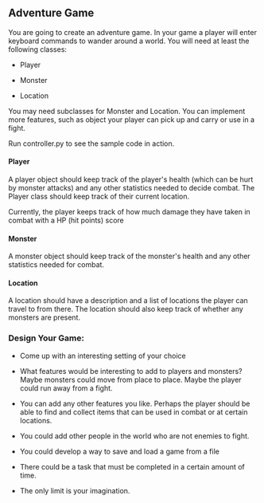 ## Adventure Game

You are going to create an adventure game. In your game a player will enter keyboard commands to wander around a world. You will need at least the following classes:

* Player

* Monster

* Location

You may need subclasses for Monster and Location. You can implement more features, such as object your player can pick up and carry or use in a fight.

Run controller.py to see the sample code in action.

#### Player

A player object should keep track of the player's health (which can be hurt by monster attacks) and any other statistics needed to decide combat. The Player class should keep track of their current location.

Currently, the player keeps track of how much damage they have taken in combat with a HP (hit points) score

#### Monster

A monster object should keep track of the monster's health and any other statistics needed for combat.

#### Location

A location should have a description and a list of locations the player can travel to from there. The location should also keep track of whether any monsters are present.

### Design Your Game:

* Come up with an interesting setting of your choice

* What features would be interesting to add to players and monsters? Maybe monsters could move from place to place. Maybe the player could run away from a fight.

* You can add any other features you like. Perhaps the player should be able to find and collect items that can be used in combat or at certain locations.

* You could add other people in the world who are not enemies to fight.

* You could develop a way to save and load a game from a file

* There could be a task that must be completed in a certain amount of time.

* The only limit is your imagination.
